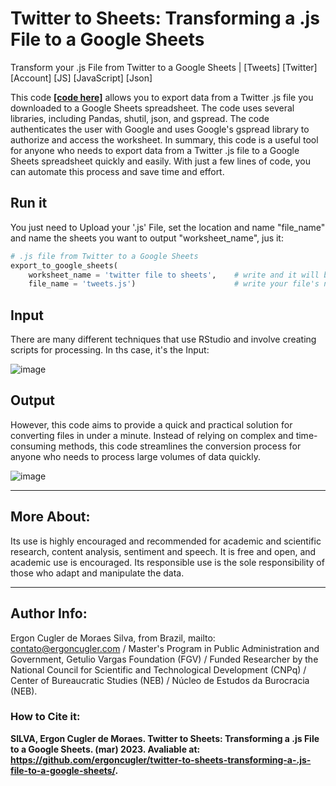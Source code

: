 # Twitter to Sheets: Transforming a .js File to a Google Sheets
Transform your .js File from Twitter to a Google Sheets | [Tweets] [Twitter] [Account] [JS] [JavaScript] [Json]

This code **<a href="https://github.com/ergoncugler/twitter-to-sheets-transforming-a-.js-file-to-a-google-sheets/blob/main/js-to-gsheets.py">[code here]</a>** allows you to export data from a Twitter .js file you downloaded to a Google Sheets spreadsheet. The code uses several libraries, including Pandas, shutil, json, and gspread. The code authenticates the user with Google and uses Google's gspread library to authorize and access the worksheet. In summary, this code is a useful tool for anyone who needs to export data from a Twitter .js file to a Google Sheets spreadsheet quickly and easily. With just a few lines of code, you can automate this process and save time and effort.

## Run it

You just need to Upload your '.js' File, set the location and name "file_name" and name the sheets you want to output "worksheet_name", jus it:

```python
# .js file from Twitter to a Google Sheets
export_to_google_sheets(
    worksheet_name = 'twitter file to sheets',    # write and it will be created in your Drive
    file_name = 'tweets.js')                      # write your file's name (you must upload it)
```

## Input

There are many different techniques that use RStudio and involve creating scripts for processing. In ths case, it's the Input:

![image](https://user-images.githubusercontent.com/81989837/227797582-8913b71a-2ae2-4a2c-9b18-d185a5df2d8a.png)

## Output

However, this code aims to provide a quick and practical solution for converting files in under a minute. Instead of relying on complex and time-consuming methods, this code streamlines the conversion process for anyone who needs to process large volumes of data quickly.

![image](https://user-images.githubusercontent.com/81989837/227797638-2f8452ee-40a1-4fc2-85c2-1efac013654a.png)



___

## More About:

Its use is highly encouraged and recommended for academic and scientific research, content analysis, sentiment and speech. It is free and open, and academic use is encouraged. Its responsible use is the sole responsibility of those who adapt and manipulate the data.

___

## Author Info:

Ergon Cugler de Moraes Silva, from Brazil, mailto: <a href="contato@ergoncugler.com">contato@ergoncugler.com</a> / Master's Program in Public Administration and Government, Getulio Vargas Foundation (FGV) / Funded Researcher by the National Council for Scientific and Technological Development (CNPq) / Center of Bureaucratic Studies (NEB) / Núcleo de Estudos da Burocracia (NEB).

### How to Cite it:

**SILVA, Ergon Cugler de Moraes. Twitter to Sheets: Transforming a .js File to a Google Sheets. (mar) 2023. Avaliable at: <a>https://github.com/ergoncugler/twitter-to-sheets-transforming-a-.js-file-to-a-google-sheets/<a>.**
